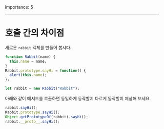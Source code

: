 importance: 5

---

# 호출 간의 차이점

새로운 `rabbit` 객체를 만들어 봅시다.

```js
function Rabbit(name) {
  this.name = name;
}
Rabbit.prototype.sayHi = function() {
  alert(this.name);
};

let rabbit = new Rabbit("Rabbit");
```

아래와 같이 메서드를 호출하면 동일하게 동작할지 다르게 동작할지 예상해 보세요.

```js
rabbit.sayHi();
Rabbit.prototype.sayHi();
Object.getPrototypeOf(rabbit).sayHi();
rabbit.__proto__.sayHi();
```
